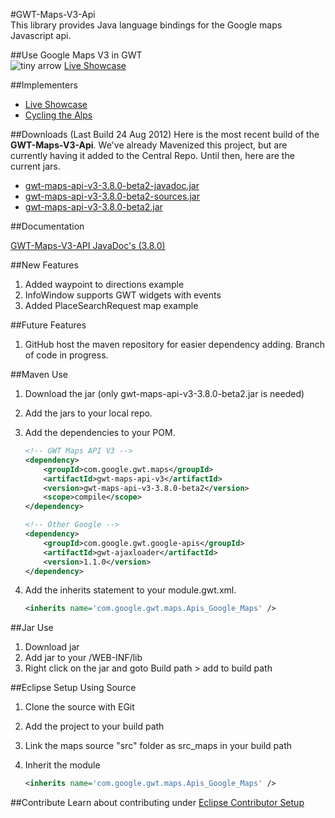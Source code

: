 #GWT-Maps-V3-Api   
This library provides Java language bindings for the Google maps Javascript api. 

##Use Google Maps V3 in GWT  
![tiny arrow](http://www.lirmm.fr/bib-icons/Stanford/arrow.small.rightT.gif "tiny arrow")  [Live Showcase](http://gonevertical-apis.appspot.com/)

##Implementers
- [Live Showcase](http://gonevertical-apis.appspot.com)
- [Cycling the Alps](http://www.cyclingthealps.com)

##Downloads (Last Build 24 Aug 2012)
Here is the most recent build of the **GWT-Maps-V3-Api**. We've already Mavenized this project, but are currently having it added to the Central Repo. Until then, here are the current jars.

- [gwt-maps-api-v3-3.8.0-beta2-javadoc.jar](https://github.com/downloads/branflake2267/GWT-Maps-V3-Api/Apis_Google_Maps-3.8.0-beta2-javadoc.jar)
- [gwt-maps-api-v3-3.8.0-beta2-sources.jar](https://github.com/downloads/branflake2267/GWT-Maps-V3-Api/Apis_Google_Maps-3.8.0-beta2-sources.jar)
- [gwt-maps-api-v3-3.8.0-beta2.jar](https://github.com/downloads/branflake2267/GWT-Maps-V3-Api/Apis_Google_Maps-3.8.0-beta2.jar)

##Documentation

[GWT-Maps-V3-API JavaDoc's (3.8.0)](http://branflake2267.github.com/GWT-Maps-V3-Api/javadoc/3.8.0/)

##New Features
1. Added waypoint to directions example
2. InfoWindow supports GWT widgets with events
3. Added PlaceSearchRequest map example

##Future Features
1. GitHub host the maven repository for easier dependency adding. Branch of code in progress.

##Maven Use
1. Download the jar (only gwt-maps-api-v3-3.8.0-beta2.jar is needed)
2. Add the jars to your local repo.
3. Add the dependencies to your POM.
	
	```xml
	<!-- GWT Maps API V3 -->
	<dependency>
		<groupId>com.google.gwt.maps</groupId>
		<artifactId>gwt-maps-api-v3</artifactId>
		<version>gwt-maps-api-v3-3.8.0-beta2</version>
		<scope>compile</scope>
	</dependency>

	<!-- Other Google -->
	<dependency>
		<groupId>com.google.gwt.google-apis</groupId>
		<artifactId>gwt-ajaxloader</artifactId>
		<version>1.1.0</version>
	</dependency>
	```
4. Add the inherits statement to your module.gwt.xml.
	
	```xml
	<inherits name='com.google.gwt.maps.Apis_Google_Maps' />
	```

##Jar Use
1. Download jar
2. Add jar to your /WEB-INF/lib
3. Right click on the jar and goto Build path > add to build path

##Eclipse Setup Using Source
1. Clone the source with EGit
2. Add the project to your build path
3. Link the maps source "src" folder as src_maps in your build path
4. Inherit the module
	
	```xml
	<inherits name='com.google.gwt.maps.Apis_Google_Maps' />
	```

##Contribute
Learn about contributing under [Eclipse Contributor Setup](https://github.com/branflake2267/GWT-Maps-V3-Api/wiki/Eclipse-Contributor-Setup)